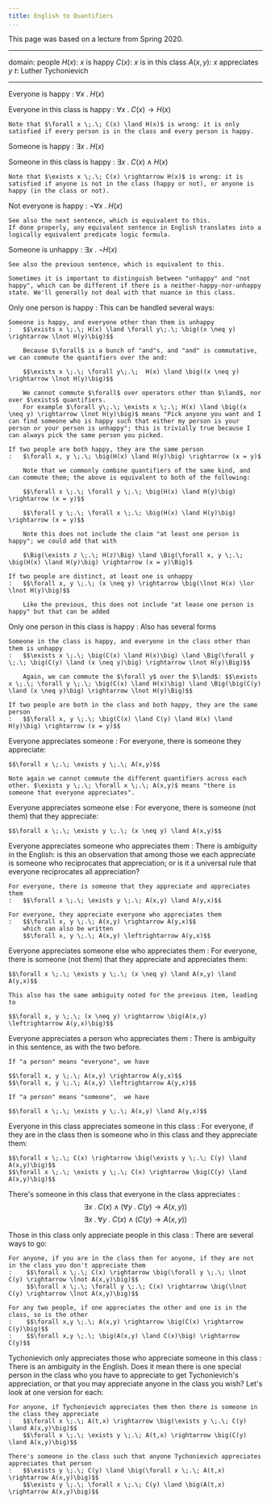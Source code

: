 ```yaml
---
title: English to Quantifiers
...
```


This page was based on a lecture from Spring 2020.

----------  -----------------------
   domain:  people
   $H(x)$:  $x$ is happy
   $C(x)$:  $x$ is in this class
 $A(x,y)$:  $x$ appreciates $y$
      $t$:  Luther Tychonievich
----------  -----------------------

Everyone is happy
:   $\forall x \;.\; H(x)$

Everyone in this class is happy
:   $\forall x \;.\; C(x) \rightarrow H(x)$

    Note that $\forall x \;.\; C(x) \land H(x)$ is wrong: it is only satisfied if every person is in the class and every person is happy.

Someone is happy
:   $\exists x \;.\; H(x)$

Someone in this class is happy
:   $\exists x \;.\; C(x) \land H(x)$

    Note that $\exists x \;.\; C(x) \rightarrow H(x)$ is wrong: it is satisfied if anyone is not in the class (happy or not), or anyone is happy (in the class or not).

Not everyone is happy
:   $\lnot \forall x \;.\; H(x)$
    
    See also the next sentence, which is equivalent to this.
    If done properly, any equivalent sentence in English translates into a logically equivalent predicate logic formula.

Someone is unhappy
:   $\exists x \;.\; \lnot H(x)$
    
    See also the previous sentence, which is equivalent to this.
    
    Sometimes it is important to distinguish between "unhappy" and "not happy", which can be different if there is a neither-happy-nor-unhappy state. We'll generally not deal with that nuance in this class.

Only one person is happy
:   This can be handled several ways:
    
    Someone is happy, and everyone other than them is unhappy
    :   $$\exists x \;.\; H(x) \land \forall y\;.\; \big((x \neq y) \rightarrow \lnot H(y)\big)$$
        
        Because $\forall$ is a bunch of "and"s, and "and" is commutative, we can commute the quantifiers over the and:
        
        $$\exists x \;.\; \forall y\;.\;  H(x) \land \big((x \neq y) \rightarrow \lnot H(y)\big)$$
        
        We cannot commute $\forall$ over operators other than $\land$, nor over $\exists$ quantifiers.
        For example $\forall y\;.\; \exists x \;.\; H(x) \land \big((x \neq y) \rightarrow \lnot H(y)\big)$ means "Pick anyone you want and I can find someone who is happy such that either my person is your person or your person is unhappy"; this is trivially true because I can always pick the same person you picked.
    
    If two people are both happy, they are the same person
    :   $\forall x, y \;.\; \big(H(x) \land H(y)\big) \rightarrow (x = y)$
        
        Note that we commonly combine quantifiers of the same kind, and can commute them; the above is equivalent to both of the following:
        
        $$\forall x \;.\; \forall y \;.\; \big(H(x) \land H(y)\big) \rightarrow (x = y)$$

        $$\forall y \;.\; \forall x \;.\; \big(H(x) \land H(y)\big) \rightarrow (x = y)$$
        
        Note this does not include the claim "at least one person is happy"; we could add that with
        
        $\Big(\exists z \;.\; H(z)\Big) \land \Big(\forall x, y \;.\; \big(H(x) \land H(y)\big) \rightarrow (x = y)\Big)$

    If two people are distinct, at least one is unhappy
    :   $$\forall x, y \;.\; (x \neq y) \rightarrow \big(\lnot H(x) \lor \lnot H(y)\big)$$
        
        Like the previous, this does not include "at lease one person is happy" but that can be added

Only one person in this class is happy
:   Also has several forms
    
    Someone in the class is happy, and everyone in the class other than them is unhappy
    :   $$\exists x \;.\; \big(C(x) \land H(x)\big) \land \Big(\forall y \;.\; \big(C(y) \land (x \neq y)\big) \rightarrow \lnot H(y)\Big)$$
        
        Again, we can commute the $\forall y$ over the $\land$: $$\exists x \;.\; \forall y \;.\; \big(C(x) \land H(x)\big) \land \Big(\big(C(y) \land (x \neq y)\big) \rightarrow \lnot H(y)\Big)$$
    
    If two people are both in the class and both happy, they are the same person
    :   $$\forall x, y \;.\; \big(C(x) \land C(y) \land H(x) \land H(y)\big) \rightarrow (x = y)$$
        
Everyone appreciates someone
:   For everyone, there is someone they appreciate:
    
    $$\forall x \;.\; \exists y \;.\; A(x,y)$$
    
    Note again we cannot commute the different quantifiers across each other. $\exists y \;.\; \forall x \;.\; A(x,y)$ means "there is someone that everyone appreciates".


Everyone appreciates someone else
:   For everyone, there is someone (not them) that they appreciate:
    
    $$\forall x \;.\; \exists y \;.\; (x \neq y) \land A(x,y)$$
    

Everyone appreciates someone who appreciates them
:   There is ambiguity in the English: is this an observation that among those we each appreciate is someone who reciprocates that appreciation; or is it a universal rule that everyone reciprocates all appreciation?

    For everyone, there is someone that they appreciate and appreciates them
    :   $$\forall x \;.\; \exists y \;.\; A(x,y) \land A(y,x)$$

    For everyone, they appreciate everyone who appreciates them
    :   $$\forall x, y \;.\; A(x,y) \rightarrow A(y,x)$$
        which can also be written
        $$\forall x, y \;.\; A(x,y) \leftrightarrow A(y,x)$$
    
Everyone appreciates someone else who appreciates them
:   For everyone, there is someone (not them) that they appreciate and appreciates them:
    
    $$\forall x \;.\; \exists y \;.\; (x \neq y) \land A(x,y) \land A(y,x)$$
    
    This also has the same ambiguity noted for the previous item, leading to

    $$\forall x, y \;.\; (x \neq y) \rightarrow \big(A(x,y) \leftrightarrow A(y,x)\big)$$

Everyone appreciates a person who appreciates them
:   There is ambiguity in this sentence, as with the two before.

    If "a person" means "everyone", we have
    
    $$\forall x, y \;.\; A(x,y) \rightarrow A(y,x)$$
    $$\forall x, y \;.\; A(x,y) \leftrightarrow A(y,x)$$
    
    If "a person" means "someone",  we have
    
    $$\forall x \;.\; \exists y \;.\; A(x,y) \land A(y,x)$$

Everyone in this class appreciates someone in this class
:   For everyone, if they are in the class then is someone who in this class and they appreciate them:
    
    $$\forall x \;.\; C(x) \rightarrow \big(\exists y \;.\; C(y) \land A(x,y)\big)$$
    $$\forall x \;.\; \exists y \;.\; C(x) \rightarrow \big(C(y) \land A(x,y)\big)$$

There's someone in this class that everyone in the class appreciates
:   $$\exists x \;.\; C(x) \land \big(\forall y \;.\; C(y) \rightarrow A(x,y)\big)$$
    $$\exists x \;.\; \forall y \;.\; C(x) \land \big(C(y) \rightarrow A(x,y)\big)$$

Those in this class only appreciate people in this class
:   There are several ways to go:

    For anyone, if you are in the class then for anyone, if they are not in the class you don't appreciate them
    :    $$\forall x \;.\; C(x) \rightarrow \big(\forall y \;.\; \lnot C(y) \rightarrow \lnot A(x,y)\big)$$
         $$\forall x \;.\; \forall y \;.\; C(x) \rightarrow \big(\lnot C(y) \rightarrow \lnot A(x,y)\big)$$
    
    For any two people, if one appreciates the other and one is in the class, so is the other
    :    $$\forall x,y \;.\; A(x,y) \rightarrow \big(C(x) \rightarrow C(y)\big)$$
    :    $$\forall x,y \;.\; \big(A(x,y) \land C(x)\big) \rightarrow C(y)$$

Tychonievich only appreciates those who appreciate someone in this class
:   There is an ambiguity in the English.
    Does it mean there is one special person in the class who you have to appreciate to get Tychonievich's appreciation, or that you may appreciate anyone in the class you wish?
    Let's look at one version for each:
    
    For anyone, if Tychonievich appreciates them then there is someone in the class they appreciate
    :   $$\forall x \;.\; A(t,x) \rightarrow \big(\exists y \;.\; C(y) \land A(x,y)\big)$$
        $$\forall x \;.\; \exists y \;.\; A(t,x) \rightarrow \big(C(y) \land A(x,y)\big)$$
    
    There's someone in the class such that anyone Tychonievich appreciates appreciates that person
    :   $$\exists y \;.\; C(y) \land \big(\forall x \;.\; A(t,x) \rightarrow A(x,y)\big)$$
        $$\exists y \;.\; \forall x \;.\; C(y) \land \big(A(t,x) \rightarrow A(x,y)\big)$$
    
